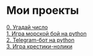 # Мои проекты
 
[0. Угадай число](https://github.com/EvgenyRomanov/home_task_mod8_9.1)  
[1. Игра морской бой на python](https://github.com/EvgenyRomanov/home_task_C2.5)  
[2. Telegram-бот на python](https://github.com/EvgenyRomanov/home_task_c5.6)  
[3. Игра крестики-нолики](https://github.com/EvgenyRomanov/home_task_B5.6)  

